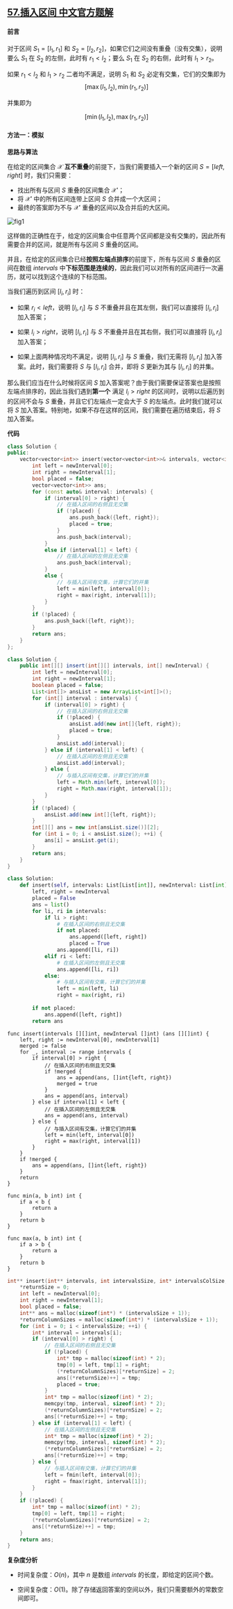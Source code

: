 ## [57.插入区间 中文官方题解](https://leetcode.cn/problems/insert-interval/solutions/100000/cha-ru-qu-jian-by-leetcode-solution)

#### 前言

对于区间 $S_1 = [l_1, r_1]$ 和 $S_2 = [l_2, r_2]$，如果它们之间没有重叠（没有交集），说明要么 $S_1$ 在 $S_2$ 的左侧，此时有 $r_1 < l_2$；要么 $S_1$ 在 $S_2$ 的右侧，此时有 $l_1 > r_2$。

如果 $r_1 < l_2$ 和 $l_1 > r_2$ 二者均不满足，说明 $S_1$ 和 $S_2$ 必定有交集，它们的交集即为
$$
[\max(l_1, l_2), \min(r_1, r_2)]
$$

并集即为

$$
[\min(l_1, l_2), \max(r_1, r_2)]
$$

#### 方法一：模拟

**思路与算法**

在给定的区间集合 $\mathcal{X}$ **互不重叠**的前提下，当我们需要插入一个新的区间 $S = [\textit{left}, \textit{right}]$ 时，我们只需要：

- 找出所有与区间 $S$ 重叠的区间集合 $\mathcal{X}'$；
- 将 $\mathcal{X}'$ 中的所有区间连带上区间 $S$ 合并成一个大区间；
- 最终的答案即为不与 $\mathcal{X}'$ 重叠的区间以及合并后的大区间。

![fig1](https://assets.leetcode-cn.com/solution-static/57/1.png)

这样做的正确性在于，给定的区间集合中任意两个区间都是没有交集的，因此所有需要合并的区间，就是所有与区间 $S$ 重叠的区间。 

并且，在给定的区间集合已经**按照左端点排序**的前提下，所有与区间 $S$ 重叠的区间在数组 $\textit{intervals}$ 中**下标范围是连续的**，因此我们可以对所有的区间进行一次遍历，就可以找到这个连续的下标范围。

当我们遍历到区间 $[l_i, r_i]$ 时：

- 如果 $r_i < \textit{left}$，说明 $[l_i, r_i]$ 与 $S$ 不重叠并且在其左侧，我们可以直接将 $[l_i, r_i]$ 加入答案；

- 如果 $l_i > \textit{right}$，说明 $[l_i, r_i]$ 与 $S$ 不重叠并且在其右侧，我们可以直接将 $[l_i, r_i]$ 加入答案；

- 如果上面两种情况均不满足，说明 $[l_i, r_i]$ 与 $S$ 重叠，我们无需将 $[l_i, r_i]$ 加入答案。此时，我们需要将 $S$ 与 $[l_i, r_i]$ 合并，即将 $S$ 更新为其与 $[l_i, r_i]$ 的并集。

那么我们应当在什么时候将区间 $S$ 加入答案呢？由于我们需要保证答案也是按照左端点排序的，因此当我们遇到**第一个** 满足 $l_i > \textit{right}$ 的区间时，说明以后遍历到的区间不会与 $S$ 重叠，并且它们左端点一定会大于 $S$ 的左端点。此时我们就可以将 $S$ 加入答案。特别地，如果不存在这样的区间，我们需要在遍历结束后，将 $S$ 加入答案。

**代码**

```C++ [sol1-C++]
class Solution {
public:
    vector<vector<int>> insert(vector<vector<int>>& intervals, vector<int>& newInterval) {
        int left = newInterval[0];
        int right = newInterval[1];
        bool placed = false;
        vector<vector<int>> ans;
        for (const auto& interval: intervals) {
            if (interval[0] > right) {
                // 在插入区间的右侧且无交集
                if (!placed) {
                    ans.push_back({left, right});
                    placed = true;                    
                }
                ans.push_back(interval);
            }
            else if (interval[1] < left) {
                // 在插入区间的左侧且无交集
                ans.push_back(interval);
            }
            else {
                // 与插入区间有交集，计算它们的并集
                left = min(left, interval[0]);
                right = max(right, interval[1]);
            }
        }
        if (!placed) {
            ans.push_back({left, right});
        }
        return ans;
    }
};
```

```Java [sol1-Java]
class Solution {
    public int[][] insert(int[][] intervals, int[] newInterval) {
        int left = newInterval[0];
        int right = newInterval[1];
        boolean placed = false;
        List<int[]> ansList = new ArrayList<int[]>();
        for (int[] interval : intervals) {
            if (interval[0] > right) {
                // 在插入区间的右侧且无交集
                if (!placed) {
                    ansList.add(new int[]{left, right});
                    placed = true;                    
                }
                ansList.add(interval);
            } else if (interval[1] < left) {
                // 在插入区间的左侧且无交集
                ansList.add(interval);
            } else {
                // 与插入区间有交集，计算它们的并集
                left = Math.min(left, interval[0]);
                right = Math.max(right, interval[1]);
            }
        }
        if (!placed) {
            ansList.add(new int[]{left, right});
        }
        int[][] ans = new int[ansList.size()][2];
        for (int i = 0; i < ansList.size(); ++i) {
            ans[i] = ansList.get(i);
        }
        return ans;
    }
}
```

```Python [sol1-Python3]
class Solution:
    def insert(self, intervals: List[List[int]], newInterval: List[int]) -> List[List[int]]:
        left, right = newInterval
        placed = False
        ans = list()
        for li, ri in intervals:
            if li > right:
                # 在插入区间的右侧且无交集
                if not placed:
                    ans.append([left, right])
                    placed = True
                ans.append([li, ri])
            elif ri < left:
                # 在插入区间的左侧且无交集
                ans.append([li, ri])
            else:
                # 与插入区间有交集，计算它们的并集
                left = min(left, li)
                right = max(right, ri)
        
        if not placed:
            ans.append([left, right])
        return ans
```

```Golang [sol1-Golang]
func insert(intervals [][]int, newInterval []int) (ans [][]int) {
    left, right := newInterval[0], newInterval[1]
    merged := false
    for _, interval := range intervals {
        if interval[0] > right {
            // 在插入区间的右侧且无交集
            if !merged {
                ans = append(ans, []int{left, right})
                merged = true
            }
            ans = append(ans, interval)
        } else if interval[1] < left {
            // 在插入区间的左侧且无交集
            ans = append(ans, interval)
        } else {
            // 与插入区间有交集，计算它们的并集
            left = min(left, interval[0])
            right = max(right, interval[1])
        }
    }
    if !merged {
        ans = append(ans, []int{left, right})
    }
    return
}

func min(a, b int) int {
    if a < b {
        return a
    }
    return b
}

func max(a, b int) int {
    if a > b {
        return a
    }
    return b
}
```

```C [sol1-C]
int** insert(int** intervals, int intervalsSize, int* intervalsColSize, int* newInterval, int newIntervalSize, int* returnSize, int** returnColumnSizes) {
    *returnSize = 0;
    int left = newInterval[0];
    int right = newInterval[1];
    bool placed = false;
    int** ans = malloc(sizeof(int*) * (intervalsSize + 1));
    *returnColumnSizes = malloc(sizeof(int*) * (intervalsSize + 1));
    for (int i = 0; i < intervalsSize; ++i) {
        int* interval = intervals[i];
        if (interval[0] > right) {
            // 在插入区间的右侧且无交集
            if (!placed) {
                int* tmp = malloc(sizeof(int) * 2);
                tmp[0] = left, tmp[1] = right;
                (*returnColumnSizes)[*returnSize] = 2;
                ans[(*returnSize)++] = tmp;
                placed = true;
            }
            int* tmp = malloc(sizeof(int) * 2);
            memcpy(tmp, interval, sizeof(int) * 2);
            (*returnColumnSizes)[*returnSize] = 2;
            ans[(*returnSize)++] = tmp;
        } else if (interval[1] < left) {
            // 在插入区间的左侧且无交集
            int* tmp = malloc(sizeof(int) * 2);
            memcpy(tmp, interval, sizeof(int) * 2);
            (*returnColumnSizes)[*returnSize] = 2;
            ans[(*returnSize)++] = tmp;
        } else {
            // 与插入区间有交集，计算它们的并集
            left = fmin(left, interval[0]);
            right = fmax(right, interval[1]);
        }
    }
    if (!placed) {
        int* tmp = malloc(sizeof(int) * 2);
        tmp[0] = left, tmp[1] = right;
        (*returnColumnSizes)[*returnSize] = 2;
        ans[(*returnSize)++] = tmp;
    }
    return ans;
}
```

**复杂度分析**

- 时间复杂度：$O(n)$，其中 $n$ 是数组 $\textit{intervals}$ 的长度，即给定的区间个数。

- 空间复杂度：$O(1)$。除了存储返回答案的空间以外，我们只需要额外的常数空间即可。